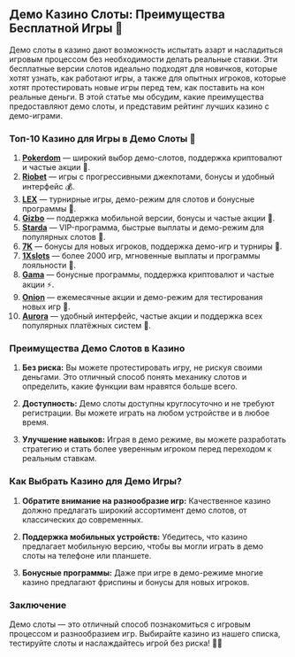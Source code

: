 ## Демо Казино Слоты: Преимущества Бесплатной Игры 🎰

Демо слоты в казино дают возможность испытать азарт и насладиться игровым процессом без необходимости делать реальные ставки. Эти бесплатные версии слотов идеально подходят для новичков, которые хотят узнать, как работают игры, а также для опытных игроков, которые хотят протестировать новые игры перед тем, как поставить на кон реальные деньги. В этой статье мы обсудим, какие преимущества предоставляют демо слоты, и представим рейтинг лучших казино с демо-играми.

### Топ-10 Казино для Игры в Демо Слоты 🎲

1. **[Pokerdom](https://brandplay.link/4k77v2yx)** — широкий выбор демо-слотов, поддержка криптовалют и частые акции 🎁.
2. **[Riobet](https://brandplay.link/7xBLTPyj)** — игры с прогрессивными джекпотами, бонусы и удобный интерфейс 💰.
3. **[LEX](https://brandplay.link/zW4hdDFV)** — турнирные игры, демо-режим для слотов и бонусные программы 🎉.
4. **[Gizbo](https://brandplay.link/bprXw4YV)** — поддержка мобильной версии, бонусы и частые акции 🎰.
5. **[Starda](https://brandplay.link/fB7xwRFL)** — VIP-программа, быстрые выплаты и демо-режим для популярных слотов 🎈.
6. **[7K](https://brandplay.link/BvQyFShp)** — бонусы для новых игроков, поддержка демо-игр и турниры 🎯.
7. **[1Xslots](https://brandplay.link/hSB1khtr)** — более 2000 игр, мгновенные выплаты и программы лояльности 🌟.
8. **[Gama](https://brandplay.link/j6NMKsDz)** — бонусные программы, поддержка криптовалют и частые акции ⚡.
9. **[Onion](https://brandplay.link/zBGRVpQ9)** — ежемесячные акции и демо-режим для тестирования новых игр 🎡.
10. **[Aurora](https://10trafic-stat2.com/click/668546556bcc6313411604bd/6766/13032/subaccount)** — удобный интерфейс, частые акции и поддержка всех популярных платёжных систем 💎.

### Преимущества Демо Слотов в Казино

1. **Без риска:** Вы можете протестировать игру, не рискуя своими деньгами. Это отличный способ понять механику слотов и определить, какие функции вам нравятся больше всего.
   
2. **Доступность:** Демо слоты доступны круглосуточно и не требуют регистрации. Вы можете играть на любом устройстве и в любое время.
   
3. **Улучшение навыков:** Играя в демо режиме, вы можете разработать стратегию и стать более уверенным игроком перед переходом к реальным ставкам.

### Как Выбрать Казино для Демо Игры?

1. **Обратите внимание на разнообразие игр:** Качественное казино должно предлагать широкий ассортимент демо слотов, от классических до современных.
   
2. **Поддержка мобильных устройств:** Убедитесь, что казино предлагает мобильную версию, чтобы вы могли играть в демо слоты на телефоне или планшете.
   
3. **Бонусные программы:** Даже при игре в демо-режиме многие казино предлагают фриспины и бонусы для новых игроков.

### Заключение

Демо слоты — это отличный способ познакомиться с игровым процессом и разнообразием игр. Выбирайте казино из нашего списка, тестируйте слоты и наслаждайтесь игрой без риска! 🎉💸
